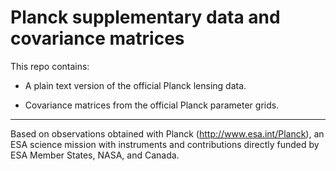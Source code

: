 # Planck supplementary data and covariance matrices

This repo contains:

- A plain text version of the official Planck lensing data.

- Covariance matrices from the official Planck parameter grids.

---

Based on observations obtained with Planck (http://www.esa.int/Planck), an ESA science mission with instruments and contributions directly funded by ESA Member States, NASA, and Canada.
